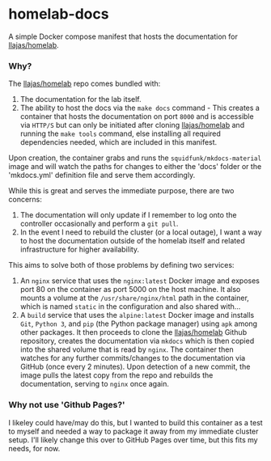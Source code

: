 # homelab-docs

A simple Docker compose manifest that hosts the documentation for [llajas/homelab](https://github.com/llajas/homelab).

### Why?

The [llajas/homelab](https://github.com/llajas/homelab) repo comes bundled with:
1. The documentation for the lab itself.
2. The ability to host the docs via the `make docs` command - This creates a container that hosts the documentation on port `8000` and is accessible via `HTTP/S` but can only be initiated after cloning [llajas/homelab](https://github.com/llajas/homelab) and running the `make tools` command, else installing all required dependencies needed, which are included in this manifest.

Upon creation, the container grabs and runs the `squidfunk/mkdocs-material` image and will watch the paths for changes to either the 'docs' folder or the 'mkdocs.yml' definition file and serve them accordingly.

While this is great and serves the immediate purpose, there are two concerns:
1. The documentation will only update if I remember to log onto the controller occasionally and perform a `git pull`.
2. In the event I need to rebuild the cluster (or a local outage), I want a way to host the documentation outside of the homelab itself and related infrastructure for higher availability.

This aims to solve both of those problems by defining two services:
1. An `nginx` service that uses the `nginx:latest` Docker image and exposes port 80 on the container as port 5000 on the host machine. It also mounts a volume at the `/usr/share/nginx/html` path in the container, which is named `static` in the configuration and also shared with...
2. A `build` service that uses the `alpine:latest` Docker image and installs `Git`, `Python 3`, and `pip` (the Python package manager) using `apk` among other packages. It then proceeds to clone the [llajas/homelab](https://github.com/llajas/homelab) Github repository, creates the documentation via `mkdocs` which is then copied into the shared volume that is read by `nginx`. The container then watches for any further commits/changes to the documentation via GitHub (once every 2 minutes). Upon detection of a new commit, the image pulls the latest copy from the repo and rebuilds the documentation, serving to `nginx` once again.


### Why not use 'Github Pages?'
I likeley could have/may do this, but I wanted to build this container as a test to myself and needed a way to package it away from my immediate cluster setup. I'll likely change this over to GitHub Pages over time, but this fits my needs, for now.
